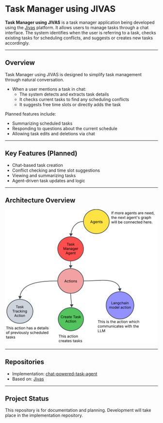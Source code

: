 # Task Manager using JIVAS

**Task Manager using JIVAS** is a task manager application being developed using the [Jivas](https://github.com/TruSelph/jivas) platform. It allows users to manage tasks through a chat interface. The system identifies when the user is referring to a task, checks existing tasks for scheduling conflicts, and suggests or creates new tasks accordingly.

---

## Overview

Task Manager using JIVAS is designed to simplify task management through natural conversation.

- When a user mentions a task in chat:
  - The system detects and extracts task details
  - It checks current tasks to find any scheduling conflicts
  - It suggests free time slots or directly adds the task

Planned features include:
- Summarizing scheduled tasks
- Responding to questions about the current schedule
- Allowing task edits and deletions via chat

---

## Key Features (Planned)

- Chat-based task creation
- Conflict checking and time slot suggestions
- Viewing and summarizing tasks
- Agent-driven task updates and logic

---

## Architecture Overview

<img src="assets/task_manager_jivas_architecture.png" alt="Task Manager using JIVAS Architecture" width="500"/>

---

## Repositories

- Implementation: [chat-powered-task-agent](https://github.com/MalithaPrabhashana/chat-powered-task-agent.git)
- Based on: [Jivas](https://github.com/TrueSelph/jivas.git)

---

## Project Status

This repository is for documentation and planning. Development will take place in the implementation repository.
